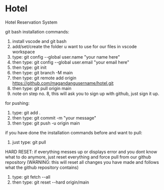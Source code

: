 # Hotel
Hotel Reservation System



git bash installation commands:

1. install vscode and git bash
2. add/set/create the folder u want to use for our files in vscode workspace
3. type: git config --global user.name "your name here"
4. then type: git config --global user.email "your email here"
5. then type: git init
6. then type: git branch -M main
7. then type: git remote add origin https://github.com/magandangusername/hotel.git
8. then type: git pull origin main
9. note on step no. 8, this will ask you to sign up with github, just sign it up.

for pushing:

1. type: git add .
2. then type: git commit -m "your message"
3. then type: git push -u origin main

if you have done the installation commands before and want to pull:

1. just type: git pull

HARD RESET: if everything messes up or displays error and you dont know what to do anymore, just reset everything and force pull from our github repository (WARNING: this will reset all changes you have made and follows what the github repository contains)

1. type: git fetch --all
2. then type: git reset --hard origin/main
